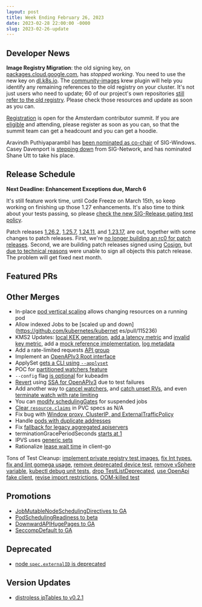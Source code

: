 ```yaml
---
layout: post
title: Week Ending February 26, 2023
date: 2023-02-28 22:00:00 -0000
slug: 2023-02-26-update
---
```


## Developer News

**Image Registry Migration**: the old signing key, on [packages.cloud.google.com](https://packages.cloud.google.com/apt/doc/apt-key.gpg), 
has *stopped working*.  You need to use the new key on [dl.k8s.io](https://dl.k8s.io/apt/doc/apt-key.gpg).  The [community-images](https://github.com/dims/community-images) krew plugin will help you identify any remaining references to the old registry on your cluster.  It's not just users who need to update; 60 of our project's own repositories [still refer to the old registry](https://github.com/kubernetes/k8s.io/issues/4738).  Please check those resources and update as soon as you can.

[Registration](https://www.kubernetes.dev/events/2023/kcseu/registration/) is open for the Amsterdam contributor summit.  If you are [eligible](https://groups.google.com/a/kubernetes.io/g/dev/c/bilOfkuC_g8) and attending, please register as soon as you can, so that the summit team can get a headcount and you can get a hoodie.

Aravindh Puthiyaparambil has [been nominated as co-chair](https://groups.google.com/a/kubernetes.io/g/dev/c/AjKnnCrU1To) of SIG-Windows. Casey Davenport is [stepping down](https://groups.google.com/a/kubernetes.io/g/dev/c/15jJwPmBvnY) from SIG-Network, and has nominated Shane Utt to take his place.

## Release Schedule

**Next Deadline: Enhancement Exceptions due, March 6**

It's still feature work time, until Code Freeze on March 15th, so keep working on finishing up those 1.27 enhancements.  It's also time to think about your tests passing, so please [check the new SIG-Release gating test policy](https://github.com/kubernetes/sig-release/blob/aac96fb/release-blocking-jobs.md#promoting-or-demoting-jobs).

Patch releases [1.26.2](https://github.com/kubernetes/kubernetes/blob/master/CHANGELOG/CHANGELOG-1.25.md), [1.25.7](https://github.com/kubernetes/kubernetes/blob/master/CHANGELOG/CHANGELOG-1.25.md), [1.24.11](https://github.com/kubernetes/kubernetes/blob/master/CHANGELOG/CHANGELOG-1.24.md), and [1.23.17](https://github.com/kubernetes/kubernetes/blob/master/CHANGELOG/CHANGELOG-1.23.md), are out, together with some changes to patch releases.  First, we're [no longer building an rc0 for patch releases](https://github.com/kubernetes/release/pull/2765). Second, we are building patch releases signed using [Cosign](https://docs.sigstore.dev/cosign/overview/), but [due to technical reasons](https://groups.google.com/a/kubernetes.io/g/dev/c/MwSx761slM0) were unable to sign all objects this patch release.  The problem will get fixed next month.

## Featured PRs


## Other Merges

* In-place [pod vertical scaling](https://github.com/kubernetes/kubernetes/pull/102884) allows changing resources on a running pod
* Allow indexed Jobs to be [scaled up and down](https://github.com/kubernetes/kubernet es/pull/115236)
* KMS2 Updates: [local KEK generation](https://github.com/kubernetes/kubernetes/pull/115814), [add a latency metric](https://github.com/kubernetes/kubernetes/pull/115947) and [invalid key metric](https://github.com/kubernetes/kubernetes/pull/115846), add a [mock reference implementation](https://github.com/kubernetes/kubernetes/pull/115947), [log metadata](https://github.com/kubernetes/kubernetes/pull/116055)
* Add a rate-limited requests [API group](https://github.com/kubernetes/kubernetes/pull/115927)
* Implement an [OpenAPIv3 Root interface](https://github.com/kubernetes/kubernetes/pull/115393)
* ApplySet [gets a CLI using `--applyset`](https://github.com/kubernetes/kubernetes/pull/115979)
* POC for [partitioned watchers feature](https://github.com/kubernetes/kubernetes/pull/115918)
* `--config` flag [is optional](https://github.com/kubernetes/kubernetes/pull/116074) for kubeadm
* [Revert](https://github.com/kubernetes/kubernetes/pull/116062) using [SSA for OpenAPIv3](https://github.com/kubernetes/kubernetes/pull/115324) due to test failures
* Add another way to [cancel watchers](https://github.com/kubernetes/kubernetes/pull/116024), and [catch unset RVs](https://github.com/kubernetes/kubernetes/pull/115096), and even [terminate watch with rate limiting](https://github.com/kubernetes/kubernetes/pull/114925)
* You can [modify schedulingGates](https://github.com/kubernetes/kubernetes/pull/115940) for suspended jobs
* [Clear `resource.claims`](https://github.com/kubernetes/kubernetes/pull/115928) in PVC specs as N/A
* Fix bug with [Window proxy, ClusterIP, and ExternalTrafficPolicy](https://github.com/kubernetes/kubernetes/pull/115919)
* Handle [pods with duplicate addresses](https://github.com/kubernetes/kubernetes/pull/115907)
* Fix [fallback for legacy aggregated apiservers](https://github.com/kubernetes/kubernetes/pull/115770)
* terminationGracePeriodSeconds [starts at 1](https://github.com/kubernetes/kubernetes/pull/115606)
* IPVS uses [generic sets](https://github.com/kubernetes/kubernetes/pull/115073)
* Rationalize [lease wait time](https://github.com/kubernetes/kubernetes/pull/114872) in client-go

Tons of Test Cleanup: [implement private registry test images](https://github.com/kubernetes/kubernetes/pull/114625), [fix Int types](https://github.com/kubernetes/kubernetes/pull/115987), [fix and lint gomega usage](https://github.com/kubernetes/kubernetes/pull/115953), [remove deprecated device test](https://github.com/kubernetes/kubernetes/pull/115926), [remove vSphere variable](https://github.com/kubernetes/kubernetes/pull/115863), [kubectl debug unit tests](https://github.com/kubernetes/kubernetes/pull/115839), [drop TestListDeprecated](https://github.com/kubernetes/kubernetes/pull/115794), [use OpenApi fake client](https://github.com/kubernetes/kubernetes/pull/115784), [revise import restrictions](https://github.com/kubernetes/kubernetes/pull/115710), [OOM-killed test](https://github.com/kubernetes/kubernetes/pull/113205)

## Promotions

* [JobMutableNodeSchedulingDirectives to GA](https://github.com/kubernetes/kubernetes/pull/116116)
* [PodSchedulingReadiness to beta](https://github.com/kubernetes/kubernetes/pull/115815)
* [DownwardAPIHugePages to GA](https://github.com/kubernetes/kubernetes/pull/115721)
* [SeccompDefault to GA](https://github.com/kubernetes/kubernetes/pull/115719)

## Deprecated

* [node `spec.externalID` is deprecated](https://github.com/kubernetes/kubernetes/pull/115944)

## Version Updates

* [distroless ipTables to v0.2.1](https://github.com/kubernetes/kubernetes/pull/115905)
